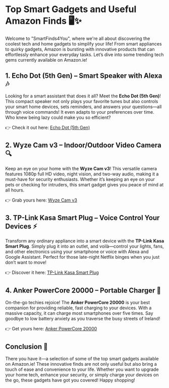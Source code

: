 # Top Smart Gadgets and Useful Amazon Finds 🖥️✨

Welcome to "SmartFinds4You", where we're all about discovering the coolest tech and home gadgets to simplify your life! From smart appliances to quirky gadgets, Amazon is bursting with innovative products that can effortlessly enhance your everyday tasks. Let’s dive into some trending tech gems currently available on Amazon.ie!

## 1. Echo Dot (5th Gen) – Smart Speaker with Alexa 🎶

Looking for a smart assistant that does it all? Meet the **Echo Dot (5th Gen)**! This compact speaker not only plays your favorite tunes but also controls your smart home devices, sets reminders, and answers your questions—all through voice commands! It even adapts to your preferences over time. Who knew being lazy could make you so efficient?

👉 Check it out here: [Echo Dot (5th Gen)](https://www.amazon.ie/dp/B0B5D4R8W9?tag=smartfinds403-21&language=en_IE&linkCode=ll1&ref_=as_li_ss_tl)

## 2. Wyze Cam v3 – Indoor/Outdoor Video Camera 🔍

Keep an eye on your home with the **Wyze Cam v3**! This versatile camera features 1080p full HD video, night vision, and two-way audio, making it a must-have for security enthusiasts. Whether it’s keeping an eye on your pets or checking for intruders, this smart gadget gives you peace of mind at all hours.

👉 Grab yours here: [Wyze Cam v3](https://www.amazon.ie/dp/B08N51D6M8?tag=smartfinds403-21&language=en_IE&linkCode=ll1&ref_=as_li_ss_tl)

## 3. TP-Link Kasa Smart Plug – Voice Control Your Devices ⚡

Transform any ordinary appliance into a smart device with the **TP-Link Kasa Smart Plug**. Simply plug it into an outlet, and voilà—control your lights, fans, and other electronics using your smartphone or voice with Alexa and Google Assistant. Perfect for those late-night Netflix binges when you just don’t want to move!

👉 Discover it here: [TP-Link Kasa Smart Plug](https://www.amazon.ie/dp/B07C5Z5Q6N?tag=smartfinds403-21&language=en_IE&linkCode=ll1&ref_=as_li_ss_tl)

## 4. Anker PowerCore 20000 – Portable Charger 🔋

On-the-go techies rejoice! The **Anker PowerCore 20000** is your best companion for providing reliable, fast charging to your devices. With a massive capacity, it can charge most smartphones over five times. Say goodbye to low battery anxiety as you traverse the busy streets of Ireland!

👉 Get yours here: [Anker PowerCore 20000](https://www.amazon.ie/dp/B00K3B4H1Q?tag=smartfinds403-21&language=en_IE&linkCode=ll1&ref_=as_li_ss_tl)

## Conclusion 🏁

There you have it—a selection of some of the top smart gadgets available on Amazon.ie! These innovative finds are not only useful but also bring a touch of ease and convenience to your life. Whether you want to upgrade your home tech, enhance your security, or simply charge your devices on the go, these gadgets have got you covered! Happy shopping!